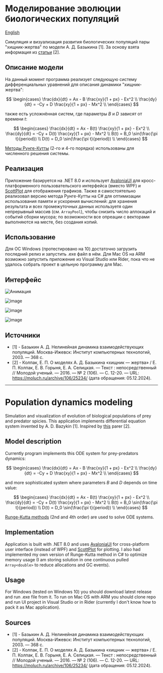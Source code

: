 # Моделирование эволюции биологических популяций
[English](https://github.com/IliaTrofimov/PopulationModels/tree/master#population-dynamics-modeling)

Симуляция и визуализация развития биологических популяций пары "хищник-жертва" по модели А. Д. Базыкина [1]. За основу взята информация из [статьи](https://moluch.ru/archive/106/25234/) [2].

## Описание модели 
На данный момент программа реализует следующую систему дифференциальных уравнений для описания динамики "хищник-жертва":

$$
\begin{cases}
\frac{dx}{dt} = Ax - B \frac{xy}{1 + px} - Ex^2 \\
\frac{dy}{dt} = -Cy + D \frac{xy}{1 + px} - Mx^2 \\
\end{cases}
$$

также есть усложнённая систем, где параметры $B$ и $D$ зависят от времени $t$:

$$
\begin{cases}
\frac{dx}{dt} = Ax - B(t) \frac{xy}{1 + px} - Ex^2 \\
\frac{dy}{dt} = -Cy + D(t) \frac{xy}{1 + px} - Mx^2 \\
B(t) = B_0 \sin(\frac{\pi t}{period}) \\
D(t) = D_0 \sin(\frac{\pi t}{period}) \\
\end{cases}
$$

[Методы Рунге-Кутты](https://en.wikipedia.org/wiki/Runge%E2%80%93Kutta_methods) (2-го и 4-го порядка) использованы для численного решения системы.

## Реализация

Приложение базируется на .NET 8.0 и использует [AvaloniaUI](https://avaloniaui.net/) для кросс-платформенного пользовательского интерфейса (вместо WPF) и [ScottPlot](https://scottplot.net/) для отображения графиков. 
Также я самостоятельно реализовал версию метода Рунге-Кутты на C# для оптимизации использования памяти и ускорения вычислений: 
для хранения результата и всех промежуточных данных используетя один непрерывный массив (см. `ArrayPool`), чтобы снизить число аллокаций и событий сборки мусора; 
по возможности все опреации с векторами выполняются на месте, без создания копий.

## Использование
Для ОС Windows (протестировано на 10) достаточно загрузить последний релиз и запустить .exe файл в нём. Для Mac OS на ARM возможно запустить приложение из Visual Studio или Rider, пока что не удалось собрать проект в цельную программу для Mac.

## Интерфейс
![Анимация](https://github.com/user-attachments/assets/1bc3bb56-aaa0-4fad-b540-8ae89acfb867)

![image](https://github.com/user-attachments/assets/169a20e0-49c8-4c7c-b884-da22dddace6f)

![image](https://github.com/user-attachments/assets/ac6568bc-06dd-4e98-917f-3b0dd945f04e)

![image](https://github.com/user-attachments/assets/04798c35-47be-4b24-bdb5-caf0a45e3e26)

## Источники
- [1] - Базыкин А. Д. Нелинейная динамика взаимодействующих популяций. Москва-Ижевск: Институт компьютерных технологий, 2003. — 368 с.
- [2] - Колпак, Е. П. О моделях А. Д. Базыкина «хищник — жертва» / Е. П. Колпак, Е. В. Горыня, Е. А. Селицкая. — Текст : непосредственный // Молодой ученый. — 2016. — № 2 (106). — С. 12-20. — URL: https://moluch.ru/archive/106/25234/ (дата обращения: 05.12.2024).


---


# Population dynamics modeling
Simulation and visualization of evolution of biological populations of prey and predator spicies. This application implements differential equation system invented by A. D. Bazykin [1]. Inspired by [this](https://moluch.ru/archive/106/25234/) parer [2].

## Model description
Currently program implements this ODE system for prey-predators dynamics:

$$
\begin{cases}
\frac{dx}{dt} = Ax - B \frac{xy}{1 + px} - Ex^2 \\
\frac{dy}{dt} = -Cy + D \frac{xy}{1 + px} - Mx^2 \\
\end{cases}
$$

and more sophisticated system where parameters $B$ and $D$ depends on time value:

$$
\begin{cases}
\frac{dx}{dt} = Ax - B(t) \frac{xy}{1 + px} - Ex^2 \\
\frac{dy}{dt} = -Cy + D(t) \frac{xy}{1 + px} - Mx^2 \\
B(t) = B_0 \sin(\frac{\pi t}{period}) \\
D(t) = D_0 \sin(\frac{\pi t}{period}) \\
\end{cases}
$$

[Runge-Kutta methods](https://en.wikipedia.org/wiki/Runge%E2%80%93Kutta_methods) (2nd and 4th order) are used to solve ODE systems.

## Implementation

Application is built with .NET 8.0 and uses [AvaloniaUI](https://avaloniaui.net/) for cross-platform user interface (instead of WPF) and [ScottPlot](https://scottplot.net/) for plotting. 
I also had implemented my own version of Runge-Kutta method in C# to optimize memory usage (I am storing solution in one continuous pulled `Array<double>` to reduce allocations and GC events).

## Usage
For Windows (tested on  Windows 10) you should download latest release and run .exe file from it. To run on Mac OS with ARM you should clone repo and run UI project in Visual Studio or in Rider (currently I don't know how to pack it as Mac application).

## Sources
- [1] - Базыкин А. Д. Нелинейная динамика взаимодействующих популяций. Москва-Ижевск: Институт компьютерных технологий, 2003. — 368 с.
- [2] - Колпак, Е. П. О моделях А. Д. Базыкина «хищник — жертва» / Е. П. Колпак, Е. В. Горыня, Е. А. Селицкая. — Текст : непосредственный // Молодой ученый. — 2016. — № 2 (106). — С. 12-20. — URL: https://moluch.ru/archive/106/25234/ (дата обращения: 05.12.2024).
